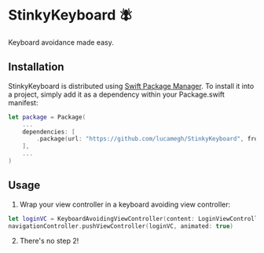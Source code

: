 # StinkyKeyboard 🪰

Keyboard avoidance made easy.

## Installation

StinkyKeyboard is distributed using [Swift Package Manager](https://swift.org/package-manager). To install it into a project, simply add it as a dependency within your Package.swift manifest:

```swift
let package = Package(
    ...
    dependencies: [
        .package(url: "https://github.com/lucamegh/StinkyKeyboard", from: "1.0.0")
    ],
    ...
)
```

## Usage

1. Wrap your view controller in a keyboard avoiding view controller:
```swift
let loginVC = KeyboardAvoidingViewController(content: LoginViewController())
navigationController.pushViewController(loginVC, animated: true)
```

2. There's no step 2!
